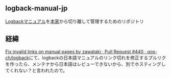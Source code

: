 ## logback-manual-jp

[Logbackマニュアル](https://logback.qos.ch/manual/index_ja.html)を[本家](https://github.com/qos-ch/logback/tree/master/logback-site/src/site/pages/manual)から切り離して管理するためのリポジトリ

## 経緯

[Fix invalid links on manual pages by zawataki · Pull Request #440 · qos-ch/logback](https://github.com/qos-ch/logback/pull/440)にて、logbackの日本語マニュアルのリンク切れを修正するプルリクを作ったら、メンテナから日本語はレビューできないから、別でホスティングしてくれない？と言われたので。
